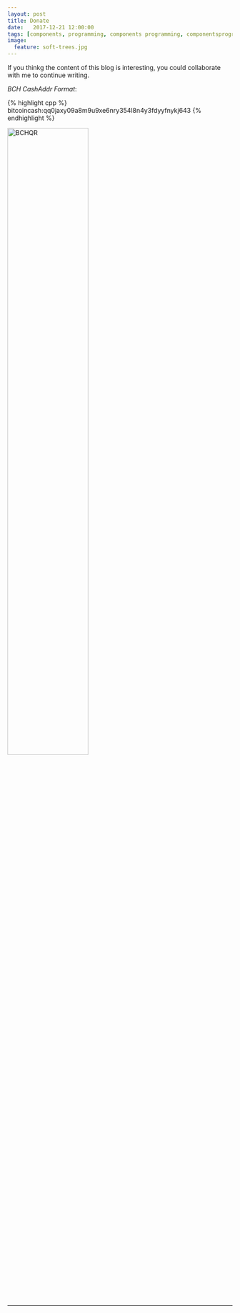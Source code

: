 ```yaml
---
layout: post
title: Donate
date:   2017-12-21 12:00:00
tags: [components, programming, components programming, componentsprogramming, stepanov, knuth, stroustrup, generic, genericprogramming, generic programming, genericity, concepts, math, mathematics, elements, eop, contracts, performance, c++, cpp, c, java, dotnet, c#, csharp, python, ruby, javascript, haskell, dlang, rust, golang, eiffel, templates, metaprogramming]
image:
  feature: soft-trees.jpg
---
```


If you thinkg the content of this blog is interesting, you could collaborate with me to continue writing.


_BCH CashAddr Format_:

{% highlight cpp %}
bitcoincash:qq0jaxy09a8m9u9xe6nry354l8n4y3fdyyfnykj643
{% endhighlight %}

<img src="{{ site.url }}/images/donate/qr-bch.png" alt="BCHQR" style="width: 60%;"/>


<br><br>
<br><br>
<br><br>
<br><br>
<br><br>
---
---

<!-- 
<img src="{{ site.url }}/images/donate/BCH-flat,800x800,075,f.u1.jpg" alt="BCHLogo" style="width: 250px;"/>

<img src="{{ site.url }}/images/donate/BCH-flat,800x800,075,f.u1.jpg" alt="BCHLogo" style="width: 250px;"/>

<img src="{{ site.url }}/images/donate/BCH-flat,800x800,075,f.u1.jpg" alt="BCHLogo" style="width: 250px;"/>

<img src="{{ site.url }}/images/donate/BCH-flat,800x800,075,f.u1.jpg" alt="BCHLogo" style="width: 250px;"/>



![BCHLogo]({{ site.url }}/images/donate/BCH-flat,800x800,075,f.u1.jpg)

![BCHQR]({{ site.url }}/images/donate/qr-bch.png)

![BTCLogo]({{ site.url }}/images/donate/2000px-Bitcoin_logo.svg.png)

![LTCLogo]({{ site.url }}/images/donate/ltc800.png)

![ETHLogo]({{ site.url }}/images/donate/ETHEREUM-ICON_Black.png) -->


